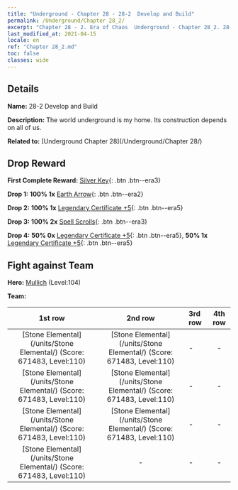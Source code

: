 ```yaml
---
title: "Underground - Chapter 28 - 28-2  Develop and Build"
permalink: /Underground/Chapter 28_2/
excerpt: "Chapter 28 - 2. Era of Chaos  Underground - Chapter 28_2. 28-2  Develop and Build"
last_modified_at: 2021-04-15
locale: en
ref: "Chapter 28_2.md"
toc: false
classes: wide
---
```


## Details

 **Name:** 28-2  Develop and Build

 **Description:**       The world underground is my home. Its construction depends on all of us.

 **Related to:** [Underground Chapter 28](/Underground/Chapter 28/)

## Drop Reward

 **First Complete Reward:** [Silver Key](/Items/con_693/){: .btn .btn--era3}

 **Drop 1:** **100% 1x** [Earth Arrow](/Items/her_464/){: .btn .btn--era2}

 **Drop 2:** **100% 1x** [Legendary Certificate +5](/Items/mat_102/){: .btn .btn--era5}

 **Drop 3:** **100% 2x** [Spell Scrolls](/Items/con_694/){: .btn .btn--era3}

 **Drop 4:** **50% 0x** [Legendary Certificate +5](/Items/mat_102/){: .btn .btn--era5}, **50% 1x** [Legendary Certificate +5](/Items/mat_102/){: .btn .btn--era5}


## Fight against Team
 **Hero:** [Mullich](/heroes/Mullich/) (Level:104)

 **Team:**


  | 1st row | 2nd row | 3rd row | 4th row |
  |:----:|:----:|:----|:----:|
  | [Stone Elemental](/units/Stone Elemental/) (Score: 671483, Level:110)  | [Stone Elemental](/units/Stone Elemental/) (Score: 671483, Level:110)  | - | - |
  | [Stone Elemental](/units/Stone Elemental/) (Score: 671483, Level:110)  | [Stone Elemental](/units/Stone Elemental/) (Score: 671483, Level:110)  | - | - |
  | [Stone Elemental](/units/Stone Elemental/) (Score: 671483, Level:110)  | [Stone Elemental](/units/Stone Elemental/) (Score: 671483, Level:110)  | - | - |
  | [Stone Elemental](/units/Stone Elemental/) (Score: 671483, Level:110)  | - | - | - |


